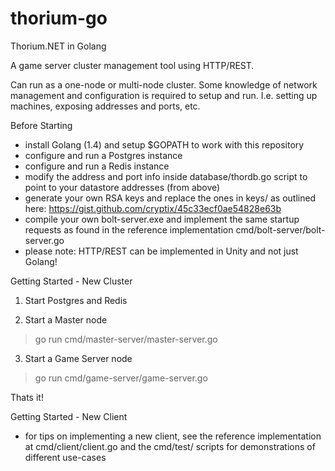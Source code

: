 # thorium-go
Thorium.NET in Golang

A game server cluster management tool using HTTP/REST.

Can run as a one-node or multi-node cluster. Some knowledge of network management and configuration is required to setup and run. I.e. setting up machines, exposing addresses and ports, etc. 

Before Starting
- install Golang (1.4) and setup $GOPATH to work with this repository
- configure and run a Postgres instance
- configure and run a Redis instance
- modify the address and port info inside database/thordb.go script to point to your datastore addresses (from above)
- generate your own RSA keys and replace the ones in keys/ as outlined here: https://gist.github.com/cryptix/45c33ecf0ae54828e63b
- compile your own bolt-server.exe and implement the same startup requests as found in the reference implementation cmd/bolt-server/bolt-server.go
- please note: HTTP/REST can be implemented in Unity and not just Golang!

Getting Started - New Cluster

1. Start Postgres and Redis

2. Start a Master node
> go run cmd/master-server/master-server.go

3. Start a Game Server node
> go run cmd/game-server/game-server.go

Thats it!

Getting Started - New Client

- for tips on implementing a new client, see the reference implementation at cmd/client/client.go and the cmd/test/ scripts for demonstrations of different use-cases

